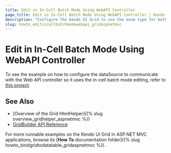 ```yaml
---
title: Edit in In-Cell Batch Mode Using WebAPI Controller
page_title: Edit in In-Cell Batch Mode Using WebAPI Controller | Kendo UI Grid HtmlHelper
description: "Configure the Kendo UI Grid to use the enum type for both displaying and editing."
slug: howto_editincellbatchmodewebapi_gridaspnetmvc
---
```


# Edit in In-Cell Batch Mode Using WebAPI Controller

To see the example on how to configure the dataSource to communicate with the Web API controller so it uses the in-cell batch mode editing, refer to [this project](https://github.com/telerik/ui-for-aspnet-mvc-examples/tree/master/grid/grid-web-api-crud-incell).

## See Also

* [Overview of the Grid HtmlHelper]({% slug overview_gridhelper_aspnetmvc %})
* [GridBuilder API Reference](/api/aspnet-mvc/Kendo.Mvc.UI.Fluent/AutoCompleteBuilder)

For more runnable examples on the Kendo UI Grid in ASP.NET MVC applications, browse its [**How To** documentation folder]({% slug howto_bindgridtodatatable_gridaspnetmvc %}).
